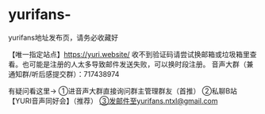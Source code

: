 # yurifans-
yurifans地址发布页，请务必收藏好

【唯一指定站点】https://yuri.website/
收不到验证码请尝试换邮箱或垃圾箱里查看。也可能是注册的人太多导致邮件发送失败，可以换时段注册。
音声大群（兼通知群/听后感提交群）：717438974

有疑问看这里→
①进音声大群直接询问群主管理群友（首推）
②私聊B站【YURI音声同好会】（推荐）
③发邮件至yurifans.ntxl@gmail.com







